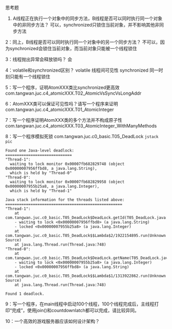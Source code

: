 思考题
1. A线程正在执行一个对象中的同步方法，B线程是否可以同时执行同一个对象中的非同步方法？
    可以，synchronized只锁住当前对象，并不影响其他非同步方法

2：同上，B线程是否可以同时执行同一个对象中的另一个同步方法？
    不可以，因为synchronized会锁住当前对象，而当前对象只能被一个线程锁住
    
3：线程抛出异常会释放锁吗？
    会
    
4：volatile和synchronized区别？
    volatile        线程间可见性
    synchronized    同一时刻只能有一个线程锁住
    
5：写一个程序，证明AtomXXX类比synchronized更高效
    com.tangwan.juc.c4_atomicXXX.T02_AtomicVsSyncVsLongAddr

6：AtomXXX类可以保证可见性吗？请写一个程序来证明
    com.tangwan.juc.c4_atomicXXX.T01_AtomicInteger
    
7：写一个程序证明AtomXXX类的多个方法并不构成原子性
    com.tangwan.juc.c4_atomicXXX.T03_AtomicInteger_WithManyMethods
    
8：写一个程序模拟死锁
com.tangwan.juc.c0_basic.T05_DeadLock
`jstack pic`

```
Found one Java-level deadlock:
=============================
"Thread-1":
  waiting to lock monitor 0x00007fb682829748 (object 0x00000007956ffbd8, a java.lang.String),
  which is held by "Thread-0"
"Thread-0":
  waiting to lock monitor 0x00007fb682829958 (object 0x00000007955b25a8, a java.lang.Integer),
  which is held by "Thread-1"

Java stack information for the threads listed above:
===================================================
"Thread-1":
	at com.tangwan.juc.c0_basic.T05_DeadLock$DeadLock.getId(T05_DeadLock.java:51)
	- waiting to lock <0x00000007956ffbd8> (a java.lang.String)
	- locked <0x00000007955b25a8> (a java.lang.Integer)
	at com.tangwan.juc.c0_basic.T05_DeadLock$$Lambda$2/1922154895.run(Unknown Source)
	at java.lang.Thread.run(Thread.java:748)
"Thread-0":
	at com.tangwan.juc.c0_basic.T05_DeadLock$DeadLock.getName(T05_DeadLock.java:37)
	- waiting to lock <0x00000007955b25a8> (a java.lang.Integer)
	- locked <0x00000007956ffbd8> (a java.lang.String)
	at com.tangwan.juc.c0_basic.T05_DeadLock$$Lambda$1/1313922862.run(Unknown Source)
	at java.lang.Thread.run(Thread.java:748)

Found 1 deadlock.
```

9：写一个程序，在main线程中启动100个线程，100个线程完成后，主线程打印“完成”，使用join()和countdownlatch都可以完成，请比较异同。


10：一个高效的游戏服务器应该如何设计架构？

